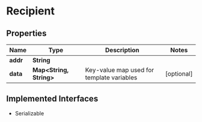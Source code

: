 

# Recipient


## Properties

| Name | Type | Description | Notes |
|------------ | ------------- | ------------- | -------------|
|**addr** | **String** |  |  |
|**data** | **Map&lt;String, String&gt;** | Key-value map used for template variables |  [optional] |


## Implemented Interfaces

* Serializable


